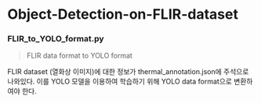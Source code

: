 # Object-Detection-on-FLIR-dataset


### FLIR_to_YOLO_format.py

> FLIR data format to YOLO format

FLIR dataset (열화상 이미지)에 대한 정보가 thermal_annotation.json에 주석으로 나와있다.
이를 YOLO 모델을 이용하여 학습하기 위해 YOLO data format으로 변환하여야 한다. 
